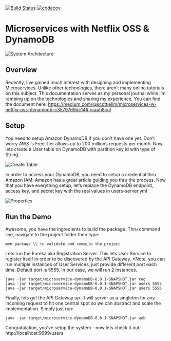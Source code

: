 [![Build Status](https://travis-ci.org/senghuot/microservice-dynamoDB.svg?branch=master)](https://travis-ci.org/senghuot/microservice-dynamoDB) [![codecov](https://codecov.io/gh/senghuot/microservice-dynamoDB/branch/master/graph/badge.svg)](https://codecov.io/gh/senghuot/microservice-dynamoDB) 

# Microservices with Netflix OSS & DynamoDB

![System Architecture](https://cdn-images-1.medium.com/max/1000/1*FwAMM5U-JOh2bMdchTKo3Q.jpeg)

## Overview
Recently, I’ve gained much interest with designing and implementing Microservices. Unlike other technologies, there aren’t many online tutorials on this subject. This documentation serves as my personal journal while I’m ramping up on the technologies and sharing my experience. You can find the document here: https://medium.com/@scottielim/microservices-w-netflix-oss-dynamodb-c3579769dc14#.rcauh8cul

## Setup
You need to setup Amazon DynamoDB if you don’t have one yet. Don’t worry AWS ‘s Free Tier allows up to 200 millions requests per month. Now, lets create a User table on DynamoDB with partition key id with type of String.

![Create Table](https://cdn-images-1.medium.com/max/1000/1*mB-kZTbGQqZctZBZg8uVXw.jpeg)

In order to access your DynamoDB, you need to setup a credential thru Amazon IAM. Amazon has a great article guiding you thru the process. Now that you have everything setup, let’s replace the DynamoDB endpoint, access key, and secret key with the real values in users-server.yml

![Properties](https://cdn-images-1.medium.com/max/800/1*QVnpjFeAbqDQWq3WwHg4Sg.jpeg)

## Run the Demo
Awesome, you have the ingredients to build the package. Thru command line, navigate to the project folder then type:
```
mvn package \\ to validate and compile the project
```
Lets run the Eureka aka Registration Server. This lets User Service to register itself in order to be discovered by the API Gateway. *Note, you can run multiple instances of User Services, just provide different port each time. Default port is 5555. In our case, we will run 2 instances.
```
java -jar target/microservice-dynamoDB-0.0.1-SNAPSHOT.jar reg
java -jar target/microservice-dynamoDB-0.0.1-SNAPSHOT.jar users 5555
java -jar target/microservice-dynamoDB-0.0.1-SNAPSHOT.jar users 5556
```
Finally, lets get the API Gateway up. It will server as a singleton for any incoming request to hit one central spot so we can abstract and scale the implementation. Simply just run:
```
java -jar target/microservice-dynamoDB-0.0.1-SNAPSHOT.jar web
```
Congratulation, you’ve setup the system - now lets check it out: http://localhost:9999/users

